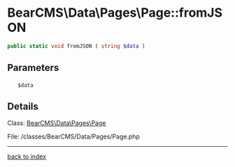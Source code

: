 # BearCMS\Data\Pages\Page::fromJSON

```php
public static void fromJSON ( string $data )
```

## Parameters

&nbsp;&nbsp;&nbsp;&nbsp;&nbsp;&nbsp;`$data`

## Details

Class: [BearCMS\Data\Pages\Page](bearcms.data.pages.page.class.md)

File: /classes/BearCMS/Data/Pages/Page.php

---

[back to index](index.md)

